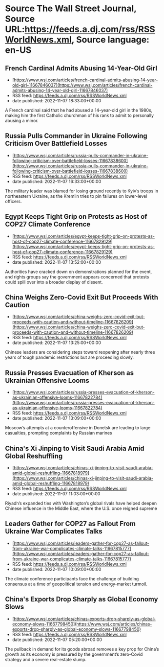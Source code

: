 # Source The Wall Street Journal, Source URL:https://feeds.a.dj.com/rss/RSSWorldNews.xml, Source language: en-US

## French Cardinal Admits Abusing 14-Year-Old Girl
 - [https://www.wsj.com/articles/french-cardinal-admits-abusing-14-year-old-girl-11667846037](https://www.wsj.com/articles/french-cardinal-admits-abusing-14-year-old-girl-11667846037)
 - RSS feed: https://feeds.a.dj.com/rss/RSSWorldNews.xml
 - date published: 2022-11-07 18:33:00+00:00

A French cardinal said that he had abused a 14-year-old girl in the 1980s, making him the first Catholic churchman of his rank to admit to personally abusing a minor.

## Russia Pulls Commander in Ukraine Following Criticism Over Battlefield Losses
 - [https://www.wsj.com/articles/russia-pulls-commander-in-ukraine-following-criticism-over-battlefield-losses-11667838600](https://www.wsj.com/articles/russia-pulls-commander-in-ukraine-following-criticism-over-battlefield-losses-11667838600)
 - RSS feed: https://feeds.a.dj.com/rss/RSSWorldNews.xml
 - date published: 2022-11-07 16:33:00+00:00

The military leader was blamed for losing ground recently to Kyiv’s troops in northeastern Ukraine, as the Kremlin tries to pin failures on lower-level officers.

## Egypt Keeps Tight Grip on Protests as Host of COP27 Climate Conference
 - [https://www.wsj.com/articles/egypt-keeps-tight-grip-on-protests-as-host-of-cop27-climate-conference-11667829129](https://www.wsj.com/articles/egypt-keeps-tight-grip-on-protests-as-host-of-cop27-climate-conference-11667829129)
 - RSS feed: https://feeds.a.dj.com/rss/RSSWorldNews.xml
 - date published: 2022-11-07 13:52:00+00:00

Authorities have cracked down on demonstrations planned for the event, and rights groups say the government appears concerned that protests could spill over into a broader display of dissent.

## China Weighs Zero-Covid Exit But Proceeds With Caution
 - [https://www.wsj.com/articles/china-weighs-zero-covid-exit-but-proceeds-with-caution-and-without-timeline-11667826209](https://www.wsj.com/articles/china-weighs-zero-covid-exit-but-proceeds-with-caution-and-without-timeline-11667826209)
 - RSS feed: https://feeds.a.dj.com/rss/RSSWorldNews.xml
 - date published: 2022-11-07 13:25:00+00:00

Chinese leaders are considering steps toward reopening after nearly three years of tough pandemic restrictions but are proceeding slowly.

## Russia Presses Evacuation of Kherson as Ukrainian Offensive Looms
 - [https://www.wsj.com/articles/russia-presses-evacuation-of-kherson-as-ukrainian-offensive-looms-11667822784](https://www.wsj.com/articles/russia-presses-evacuation-of-kherson-as-ukrainian-offensive-looms-11667822784)
 - RSS feed: https://feeds.a.dj.com/rss/RSSWorldNews.xml
 - date published: 2022-11-07 13:09:00+00:00

Moscow’s attempts at a counteroffensive in Donetsk are leading to large casualties, prompting complaints by Russian marines

## China's Xi Jinping to Visit Saudi Arabia Amid Global Reshuffling
 - [https://www.wsj.com/articles/chinas-xi-jinping-to-visit-saudi-arabia-amid-global-reshuffling-11667818979](https://www.wsj.com/articles/chinas-xi-jinping-to-visit-saudi-arabia-amid-global-reshuffling-11667818979)
 - RSS feed: https://feeds.a.dj.com/rss/RSSWorldNews.xml
 - date published: 2022-11-07 11:03:00+00:00

Riyadh’s expanded ties with Washington’s global rivals have helped deepen Chinese influence in the Middle East, where the U.S. once reigned supreme

## Leaders Gather for COP27 as Fallout From Ukraine War Complicates Talks
 - [https://www.wsj.com/articles/leaders-gather-for-cop27-as-fallout-from-ukraine-war-complicates-climate-talks-11667815777](https://www.wsj.com/articles/leaders-gather-for-cop27-as-fallout-from-ukraine-war-complicates-climate-talks-11667815777)
 - RSS feed: https://feeds.a.dj.com/rss/RSSWorldNews.xml
 - date published: 2022-11-07 10:09:00+00:00

The climate conference participants face the challenge of building consensus at a time of geopolitical tension and energy-market turmoil.

## China's Exports Drop Sharply as Global Economy Slows
 - [https://www.wsj.com/articles/chinas-exports-drop-sharply-as-global-economy-slows-11667798450](https://www.wsj.com/articles/chinas-exports-drop-sharply-as-global-economy-slows-11667798450)
 - RSS feed: https://feeds.a.dj.com/rss/RSSWorldNews.xml
 - date published: 2022-11-07 05:20:00+00:00

The pullback in demand for its goods abroad removes a key prop for China’s growth as its economy is pressured by the government’s zero-Covid strategy and a severe real-estate slump.
